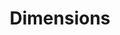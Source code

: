 ---
layout: default
bigquery: https://console.cloud.google.com/bigquery?p=covid-19-dimensions-ai&page=table&d=data&t=publications
contributors: Digital Science, https://www.digital-science.com/
cost: Free for personal, non-commercial use.
description: Dimensions contains more than 100 million publications, ranging from
  articles published in scholarly journals, books and book chapters, to preprints
  and conference proceedings. All publications are contextualized with linked data
  sets, funding, publications, patents, clinical trials, and policy documents. You
  can also view associated categories, funders, institutions, and researcher profiles.
documentation: https://docs.dimensions.ai/bigquery/index.html
last_edit: Mon, 04 Apr 2022 19:04:00 GMT
location: https://www.dimensions.ai/products/free/
maintained_by: Digital Science, https://www.digital-science.com/
schema_fields: '[''type'', ''assignee_countries'', ''id'', ''funder_org_acronyms'',
  ''funding_chf'', ''labels'', ''ipcr'', ''description'', ''research_org_countries'',
  ''funder_org_state_codes'', ''conference'', ''book_title'', ''date_inserted'', ''pmid'',
  ''original_assignee_countries'', ''wikipedia_url'', ''linkout'', ''original_abstract'',
  ''end_year'', ''book_series_title'', ''pages'', ''language'', ''authors'', ''date_normal'',
  ''filing_date'', ''jurisdiction'', ''original_title'', ''kind'', ''repository_name'',
  ''grant_number'', ''foa_number'', ''assignee_orgs'', ''journal_lists'', ''current_assignee'',
  ''priority_year'', ''current_assignee_countries'', ''date_imported_gbq'', ''funding_currency'',
  ''associated_publication_id'', ''open_access_categories'', ''supporting_grant_ids'',
  ''year'', ''organisation_details'', ''repository_id'', ''address'', ''relationships'',
  ''category_hrcs_rac'', ''altmetrics'', ''funder_countries'', ''associated_publication_doi'',
  ''acronym'', ''external_ids'', ''publication_date'', ''funding_cny'', ''granted_date'',
  ''brief_title'', ''patent_ids'', ''categories'', ''date'', ''issue'', ''editors'',
  ''mesh_terms'', ''subtitles'', ''associated_grant_ids'', ''metrics'', ''links'',
  ''funding_gbp'', ''acknowledgements'', ''eisbn'', ''acronyms'', ''family_count'',
  ''source_id'', ''application_number'', ''license'', ''registry'', ''conditions'',
  ''end_date'', ''expiration_year'', ''citation_string'', ''start_date'', ''cpc'',
  ''pmcid'', ''funding_jpy'', ''research_org_state_names'', ''funding_details'', ''research_org_country_names'',
  ''category_for'', ''research_org_city_names'', ''repository_url'', ''publication_ids'',
  ''active_years'', ''inventor_names'', ''funder_org_cities'', ''funding_amount'',
  ''reference_ids'', ''concepts'', ''resulting_publication_doi'', ''date_online'',
  ''types'', ''research_org_cities'', ''research_orgs'', ''doi'', ''filing_year'',
  ''gender'', ''category_uoa'', ''clinical_trial_ids'', ''embargo_date'', ''category_icrp_cso'',
  ''journal'', ''category_icrp_ct'', ''publication_year'', ''priority_date'', ''research_org_state_codes'',
  ''original_assignee'', ''current_assignee_orgs'', ''cited_by_ids'', ''associated_publication_arxiv_id'',
  ''volume'', ''category_hrcs_hc'', ''legal_events'', ''name'', ''funding_aud'', ''isbn'',
  ''funding_nzd'', ''title'', ''expiration_date'', ''filing_status'', ''category_hra'',
  ''funding_eur'', ''funder_org'', ''funder_orgs'', ''funding_usd'', ''citations'',
  ''open_access_categories_v2'', ''resulting_publication_ids'', ''publisher'', ''date_modified'',
  ''original_assignee_orgs'', ''granted_year'', ''created_date'', ''established'',
  ''researcher_ids'', ''family_members_ids'', ''investigators'', ''proceedings_title'',
  ''funding_cad'', ''arxiv_id'', ''legal_status'', ''start_year'', ''mesh_headings'',
  ''parent_id'', ''aliases'', ''category_bra'', ''status'', ''category_rcdc'', ''interventions'',
  ''category_sdg'', ''family_id'', ''date_print'', ''abstract'', ''associated_publication_pmid'',
  ''phase'', ''citations_count'', ''funder_org_countries'', ''email_address'']'
shortname: dimensions
tags:
- scholarly literature
- patents
- funding
- clinical trials
- academic profiles
terms_of_use: 'Use of both the Dimensions COVID-19 dataset and full Dimensions dataset
  are subject to the Dimensions Terms of use: https://www.dimensions.ai/policies-terms-legal '
title: Dimensions
uuid: dcff88bd-fe6b-4fdb-8159-809bf9d7bc1c
---